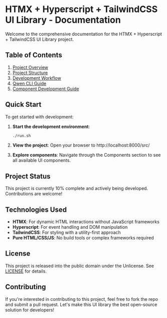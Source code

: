 # HTMX + Hyperscript + TailwindCSS UI Library - Documentation

Welcome to the comprehensive documentation for the HTMX + Hyperscript + TailwindCSS UI Library project.

## Table of Contents

1. [Project Overview](README.md)
2. [Project Structure](PROJECT_STRUCTURE.md)
3. [Development Workflow](DEVELOPMENT_WORKFLOW.md)
4. [Qwen CLI Guide](QWEN_CLI_GUIDE.md)
5. [Component Development Guide](COMPONENT_DEVELOPMENT_GUIDE.md)

## Quick Start

To get started with development:

1. **Start the development environment**:
   ```bash
   ./run.sh
   ```

2. **View the project**:
   Open your browser to http://localhost:8000/src/

3. **Explore components**:
   Navigate through the Components section to see all available UI components.

## Project Status

This project is currently 10% complete and actively being developed. Contributions are welcome!

## Technologies Used

- **HTMX**: For dynamic HTML interactions without JavaScript frameworks
- **Hyperscript**: For event handling and DOM manipulation
- **TailwindCSS**: For styling with a utility-first approach
- **Pure HTML/CSS/JS**: No build tools or complex frameworks required

## License

This project is released into the public domain under the Unlicense. See [LICENSE](LICENSE) for details.

## Contributing

If you're interested in contributing to this project, feel free to fork the repo and submit a pull request. Let's make this UI library the best open-source solution for developers!